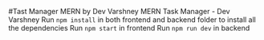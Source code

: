 #Tast Manager MERN by Dev Varshney
MERN Task Manager - Dev Varshney
Run `npm install` in both frontend and backend folder to install all the dependencies
Run `npm start` in frontend
Run `npm run dev` in backend
